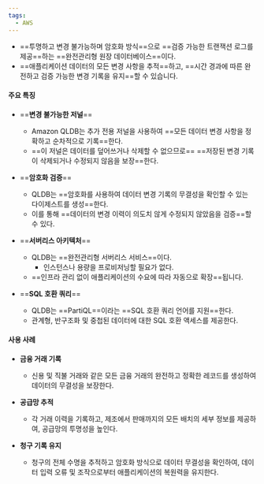 ```yaml
---
tags:
  - AWS
---
```


- ==투명하고 변경 불가능하며 암호화 방식==으로 ==검증 가능한 트랜잭션 로그를 제공==하는 ==완전관리형 원장 데이터베이스==이다.
- ==애플리케이션 데이터의 모든 변경 사항을 추적==하고, 
  ==시간 경과에 따른 완전하고 검증 가능한 변경 기록을 유지==할 수 있습니다.


#### **주요 특징**

- ==**변경 불가능한 저널**==
	- Amazon QLDB는 추가 전용 저널을 사용하여 ==모든 데이터 변경 사항을 정확하고 순차적으로 기록==한다.
	- ==이 저널은 데이터를 덮어쓰거나 삭제할 수 없으므로== ==저장된 변경 기록이 삭제되거나 수정되지 않음을 보장==한다.

- ==**암호화 검증**==
	- QLDB는 ==암호화를 사용하여 데이터 변경 기록의 무결성을 확인할 수 있는 다이제스트를 생성==한다.
	- 이를 통해 ==데이터의 변경 이력이 의도치 않게 수정되지 않았음을 검증==할 수 있다.

- ==**서버리스 아키텍처**==
	- QLDB는 ==완전관리형 서버리스 서비스==이다.
		- 인스턴스나 용량을 프로비저닝할 필요가 없다.
	- ==인프라 관리 없이 애플리케이션의 수요에 따라 자동으로 확장==됩니다.

- ==**SQL 호환 쿼리**==
	- QLDB는 ==PartiQL==이라는 ==SQL 호환 쿼리 언어를 지원==한다.
	- 관계형, 반구조화 및 중첩된 데이터에 대한 SQL 호환 액세스를 제공한다.


#### **사용 사례**

- **금융 거래 기록**
	- 신용 및 직불 거래와 같은 모든 금융 거래의 완전하고 정확한 레코드를 생성하여 데이터의 무결성을 보장한다.

- **공급망 추적**
	- 각 거래 이력을 기록하고, 제조에서 판매까지의 모든 배치의 세부 정보를 제공하여, 
	  공급망의 투명성을 높인다.

- **청구 기록 유지**
	- 청구의 전체 수명을 추적하고 암호화 방식으로 데이터 무결성을 확인하여, 
	  데이터 입력 오류 및 조작으로부터 애플리케이션의 복원력을 유지한다.